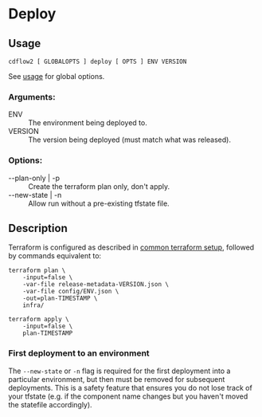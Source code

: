# Deploy

## Usage

<code>cdflow2 [ GLOBALOPTS ] deploy [ OPTS ] ENV VERSION</code>

See [usage](./usage) for global options.

### Arguments:

<dl>
  <dt>ENV</dt>
  <dd>The environment being deployed to.</dd>
  <dt>VERSION</dt>
  <dd>The version being deployed (must match what was released).</dd>
</dl>

### Options:

<dl>
  <dt>--plan-only | -p</dt>
  <dd>Create the terraform plan only, don't apply.</dd>
  <dt>--new-state | -n</dt>
  <dd>Allow run without a pre-existing tfstate file.</dd>
</dl>

## Description

Terraform is configured as described in [common terraform setup](common-terraform-setup), followed by commands
equivalent to:

```shell
terraform plan \
    -input=false \
    -var-file release-metadata-VERSION.json \
    -var-file config/ENV.json \
    -out=plan-TIMESTAMP \
    infra/

terraform apply \
    -input=false \
    plan-TIMESTAMP
```

### First deployment to an environment

The `--new-state` or `-n` flag is required for the first deployment into a particular
environment, but then must be removed for subsequent deployments. This is a safety
feature that ensures you do not lose track of your tfstate (e.g. if the component name
changes but you haven't moved the statefile accordingly).